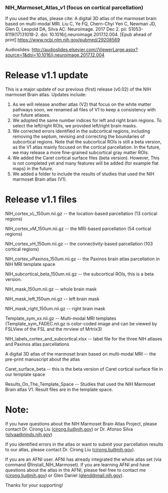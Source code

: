 ### NIH_Marmoset_Atlas_v1 (focus on cortical parcellation)
If you used the atlas, please cite: A digital 3D atlas of the marmoset brain based on multi-modal MRI. Liu C, Ye FQ, Chern-Chyi Yen C, Newman JD, Glen D, Leopold DA, Silva AC. Neuroimage. 2017 Dec 2. pii: S1053-8119(17)31018-2. doi: 10.1016/j.neuroimage.2017.12.004. [Epub ahead of print] https://www.ncbi.nlm.nih.gov/pubmed/29208569

Audioslides: http://audioslides.elsevier.com//ViewerLarge.aspx?source=1&doi=10.1016/j.neuroimage.2017.12.004

# Release v1.1 update
This is a major update of our previous (first) release (v0.02) of the NIH marmoset Brain atlas. Updates include:
1) As we will release another atlas (V2) that focus on the white matter pathways soon, we renamed all files of V1 to keep a consistency with our future atlases.
2) We adopted the same number indices for left and right brain regions. To select the left/right ROIs, we provided left/right brain masks.
3) We corrected errors identified in the subcortical regions, including removing the septum, revising and correcting the boundaries of subcortical regions. Note that the subcortical ROIs is still a beta version, as the V1 atlas mainly focused on the cortical parcellation. In the future, we may release a more fine-grained subcortical gray matter ROIs.
4) We added the Caret cortical surface files (beta version). However, This is not completed yet and many features will be added (for example flat maps) in the future.
5) We added a folder to include the results of studies that used the NIH marmoset Brain atlas (V1).


# Release v1.1 files
NIH_cortex_vL_150um.nii.gz -- the location-based parcellation (13 cortical regions)

NIH_cortex_vM_150um.nii.gz -- the MRI-based parcellation (54 cortical regions)

NIH_cortex_vH_150um.nii.gz -- the connectivity-based parcellation (103 cortical regions)

NIH_cortex_vPaxinos_150um.nii.gz -- the Paxinos brain atlas parcellation in NIH MRI template space

NIH_subcortical_beta_150um.nii.gz -- the subcortical ROIs, this is a beta version.

NIH_mask_150um.nii.gz -- whole brain mask

NIH_mask_left_150um.nii.gz -- left brain mask

NIH_mask_right_150um.nii.gz -- right brain mask

Template_sym_xx.nii.gz -- Multi-modal MRI templates
(Template_sym_FADEC.nii.gz is color-coded image and can be viewed by FSLView of the FSL and the mrview of Mrtrix3)

NIH_labels_cortex_and_subcortical.xlsx -- label file for the three NIH atlases and Paxinos atlas parcellations

A digital 3D atlas of the marmoset brain based on multi-modal MRI -- the pre-print manuscript about the atlas

Caret_surface_beta -- this is the beta version of Caret cortical surface file in our template space

Results_On_The_Template_Space -- Studies that used the NIH Marmoset Brain atlas V1. Result files are in the template space.


# Note:

If you have questions about the NIH Marmoset Brain Atlas Project, please contact Dr. Cirong Liu (cirong.liu@nih.gov) or Dr. Afonso Silva (silvaa@ninds.nih.gov)

If you identified errors in the atlas or want to submit your parcellation results to our atlas, please contact Dr. Cirong Liu (cirong.liu@nih.gov).

If you are an AFNI user. AFNI has already integrated the whole atlas set (via command @Install_NIH_Marmoset). If you are learning AFNI and have questions about the atlas in the AFNI, please feel free to contact me (cirong.liu@nih.gov) or Glen Daniel (glend@mail.nih.gov).

Thanks for your supporting!
